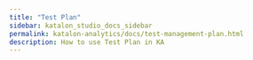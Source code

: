 ```yaml
---
title: "Test Plan"
sidebar: katalon_studio_docs_sidebar
permalink: katalon-analytics/docs/test-management-plan.html
description: How to use Test Plan in KA
---
```

